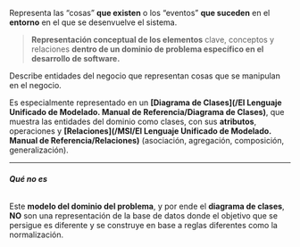 Representa las “cosas” **que existen** o los “eventos” **que suceden** en el **entorno** en el que se desenvuelve el sistema.
> **Representación conceptual de los elementos** clave, conceptos y relaciones **dentro de un dominio de problema específico en el desarrollo de software.**

Describe entidades del negocio que representan cosas que se manipulan en el negocio. 

Es especialmente representado en un **[Diagrama de Clases](/El Lenguaje Unificado de Modelado. Manual de Referencia/Diagrama de Clases)**, que muestra las entidades del dominio como clases, con sus **atributos**, operaciones y **[Relaciones](/MSI/El Lenguaje Unificado de Modelado. Manual de Referencia/Relaciones)** (asociación, agregación, composición, generalización).
****
###### **Qué no es**
Este **modelo del dominio del problema**, y por ende el **diagrama de clases**, **NO** son una representación de la base de datos donde el objetivo que se persigue es diferente y se construye en base a reglas diferentes como la normalización.